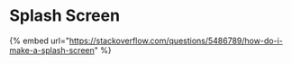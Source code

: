 # Splash Screen

{% embed url="https://stackoverflow.com/questions/5486789/how-do-i-make-a-splash-screen" %}
